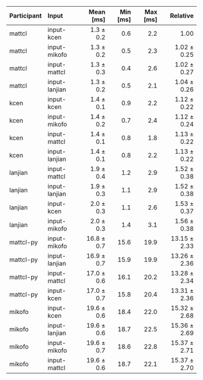| Participant | Input | Mean [ms] | Min [ms] | Max [ms] | Relative |
|:---|:---|---:|---:|---:|---:|
| mattcl | input-kcen | 1.3 ± 0.2 | 0.6 | 2.2 | 1.00 |
| mattcl | input-mikofo | 1.3 ± 0.2 | 0.5 | 2.3 | 1.02 ± 0.25 |
| mattcl | input-mattcl | 1.3 ± 0.3 | 0.4 | 2.6 | 1.02 ± 0.27 |
| mattcl | input-lanjian | 1.3 ± 0.2 | 0.5 | 2.1 | 1.04 ± 0.26 |
| kcen | input-kcen | 1.4 ± 0.1 | 0.9 | 2.2 | 1.12 ± 0.22 |
| kcen | input-mikofo | 1.4 ± 0.2 | 0.7 | 2.4 | 1.12 ± 0.24 |
| kcen | input-mattcl | 1.4 ± 0.1 | 0.8 | 1.8 | 1.13 ± 0.22 |
| kcen | input-lanjian | 1.4 ± 0.1 | 0.8 | 2.2 | 1.13 ± 0.22 |
| lanjian | input-mattcl | 1.9 ± 0.4 | 1.2 | 2.9 | 1.52 ± 0.38 |
| lanjian | input-lanjian | 1.9 ± 0.3 | 1.1 | 2.9 | 1.52 ± 0.38 |
| lanjian | input-kcen | 2.0 ± 0.3 | 1.1 | 2.6 | 1.53 ± 0.37 |
| lanjian | input-mikofo | 2.0 ± 0.3 | 1.4 | 3.1 | 1.56 ± 0.38 |
| mattcl-py | input-mikofo | 16.8 ± 0.7 | 15.6 | 19.9 | 13.15 ± 2.33 |
| mattcl-py | input-lanjian | 16.9 ± 0.7 | 15.9 | 19.9 | 13.26 ± 2.36 |
| mattcl-py | input-mattcl | 17.0 ± 0.6 | 16.1 | 20.2 | 13.28 ± 2.34 |
| mattcl-py | input-kcen | 17.0 ± 0.7 | 15.8 | 20.4 | 13.31 ± 2.36 |
| mikofo | input-kcen | 19.6 ± 0.6 | 18.4 | 22.0 | 15.32 ± 2.68 |
| mikofo | input-lanjian | 19.6 ± 0.6 | 18.7 | 22.5 | 15.36 ± 2.69 |
| mikofo | input-mikofo | 19.6 ± 0.7 | 18.6 | 22.8 | 15.37 ± 2.71 |
| mikofo | input-mattcl | 19.6 ± 0.6 | 18.7 | 22.1 | 15.37 ± 2.70 |
